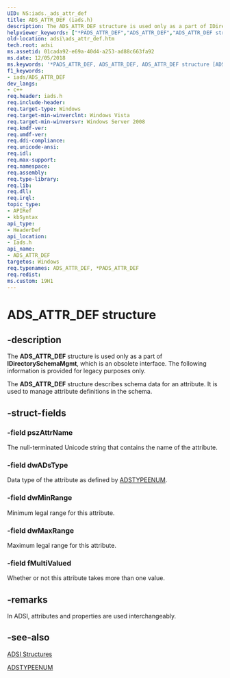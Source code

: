 ```yaml
---
UID: NS:iads._ads_attr_def
title: ADS_ATTR_DEF (iads.h)
description: The ADS_ATTR_DEF structure is used only as a part of IDirectorySchemaMgmt, which is an obsolete interface.helpviewer_keywords: ["*PADS_ATTR_DEF","ADS_ATTR_DEF","ADS_ATTR_DEF structure [ADSI]","PADS_ATTR_DEF","PADS_ATTR_DEF structure pointer [ADSI]","_ds_ads_attr_def","adsi.ads__attr__def","adsi.ads_attr_def","iads/ADS_ATTR_DEF","iads/PADS_ATTR_DEF"]
old-location: adsi\ads_attr_def.htm
tech.root: adsi
ms.assetid: 01cada92-e69a-40d4-a253-ad88c663fa92
ms.date: 12/05/2018
ms.keywords: '*PADS_ATTR_DEF, ADS_ATTR_DEF, ADS_ATTR_DEF structure [ADSI], PADS_ATTR_DEF, PADS_ATTR_DEF structure pointer [ADSI], _ds_ads_attr_def, adsi.ads__attr__def, adsi.ads_attr_def, iads/ADS_ATTR_DEF, iads/PADS_ATTR_DEF'
f1_keywords:
- iads/ADS_ATTR_DEF
dev_langs:
- c++
req.header: iads.h
req.include-header: 
req.target-type: Windows
req.target-min-winverclnt: Windows Vista
req.target-min-winversvr: Windows Server 2008
req.kmdf-ver: 
req.umdf-ver: 
req.ddi-compliance: 
req.unicode-ansi: 
req.idl: 
req.max-support: 
req.namespace: 
req.assembly: 
req.type-library: 
req.lib: 
req.dll: 
req.irql: 
topic_type:
- APIRef
- kbSyntax
api_type:
- HeaderDef
api_location:
- Iads.h
api_name:
- ADS_ATTR_DEF
targetos: Windows
req.typenames: ADS_ATTR_DEF, *PADS_ATTR_DEF
req.redist: 
ms.custom: 19H1
---
```


# ADS_ATTR_DEF structure


## -description


The <b>ADS_ATTR_DEF</b> structure is used only as a part of <b>IDirectorySchemaMgmt</b>, which is an obsolete interface.  The following information is provided for legacy purposes only.
   

The <b>ADS_ATTR_DEF</b> structure describes schema data for an attribute. It is used to manage attribute definitions in the schema.


## -struct-fields




### -field pszAttrName

The null-terminated Unicode string that contains the name of the attribute.


### -field dwADsType

Data type of the attribute as defined by  <a href="https://docs.microsoft.com/windows/win32/api/iads/ne-iads-adstypeenum">ADSTYPEENUM</a>.


### -field dwMinRange

Minimum legal range for this attribute.


### -field dwMaxRange

Maximum legal range for this attribute.


### -field fMultiValued

Whether or not this attribute takes more than one value.


## -remarks



In ADSI, attributes and properties are used interchangeably.




## -see-also




<a href="https://docs.microsoft.com/windows/desktop/ADSI/adsi-structures">ADSI Structures</a>



<a href="https://docs.microsoft.com/windows/win32/api/iads/ne-iads-adstypeenum">ADSTYPEENUM</a>
 

 

